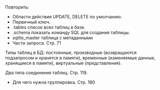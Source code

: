 Повторить:
* Области действия UPDATE, DELETE по умолчанию.
* Первичный ключ. 
* .tables список всех таблиц в базе. 
* .schema показать команду SQL для создания таблицы.
* sqlite_master таблица с метаданными 
* Части запроса. Стр. 71

Типы таблиц в БД: постоянные, производные (возвращаются подзапросом и хранятся в памяти), временные (изменяемые данные, хранящиеся в памяти), виртуальные (представления).

Два типа соединения таблиц. Стр. 119.
* Для чего нужна группировка. Стр. 180
